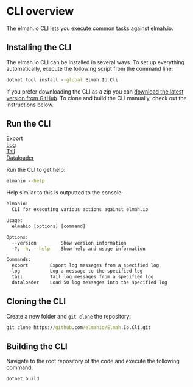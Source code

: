 # CLI overview

The elmah.io CLI lets you execute common tasks against elmah.io.

## Installing the CLI

The elmah.io CLI can be installed in several ways. To set up everything automatically, execute the following script from the command line:

```cmd
dotnet tool install --global Elmah.Io.Cli
```

If you prefer downloading the CLI as a zip you can [download the latest version from GitHub](https://github.com/elmahio/Elmah.Io.Cli/releases). To clone and build the CLI manually, check out the instructions below.

## Run the CLI

<div class="guides-boxes row">
    <div class="guide-col col-4 col-sm-3 col-md-4 col-lg-3 col-xl-2">
        <a href="/cli-export/" title="Export">
            <div class="guide-box">
                <div class="guide-image">
                  <i class="fas fa-file-export"></i>
                </div>
                <div class="guide-title">Export</div>
            </div>
        </a>
    </div>
    <div class="guide-col col-4 col-sm-3 col-md-4 col-lg-3 col-xl-2">
        <a href="/cli-log/" title="Log">
            <div class="guide-box">
                <div class="guide-image">
                  <i class="fas fa-file-plus"></i>
                </div>
                <div class="guide-title">Log</div>
            </div>
        </a>
    </div>
    <div class="guide-col col-4 col-sm-3 col-md-4 col-lg-3 col-xl-2">
        <a href="/cli-tail/" title="Tail">
            <div class="guide-box">
                <div class="guide-image">
                  <i class="fas fa-eye"></i>
                </div>
                <div class="guide-title">Tail</div>
            </div>
        </a>
    </div>
    <div class="guide-col col-4 col-sm-3 col-md-4 col-lg-3 col-xl-2">
        <a href="/cli-dataloader/" title="Dataloader">
            <div class="guide-box">
                <div class="guide-image">
                  <i class="fas fa-file-import"></i>
                </div>
                <div class="guide-title">Dataloader</div>
            </div>
        </a>
    </div>
</div>

Run the CLI to get help:

```cmd
elmahio --help
```

Help similar to this is outputted to the console:

```cmd
elmahio:
  CLI for executing various actions against elmah.io

Usage:
  elmahio [options] [command]

Options:
  --version         Show version information
  -?, -h, --help    Show help and usage information

Commands:
  export        Export log messages from a specified log
  log           Log a message to the specified log
  tail          Tail log messages from a specified log
  dataloader    Load 50 log messages into the specified log
```

## Cloning the CLI

Create a new folder and `git clone` the repository:

```cmd
git clone https://github.com/elmahio/Elmah.Io.Cli.git
```

## Building the CLI

Navigate to the root repository of the code and execute the following command:

```cmd
dotnet build
```